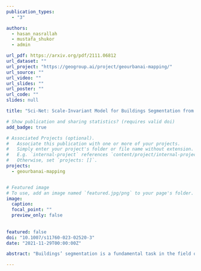 ```yaml
---
publication_types:
  - "3"

authors:
  - hasan_nasrallah
  - mustafa_shukor
  - admin

url_pdf: https://arxiv.org/pdf/2111.06812
url_dataset: ""
url_project: "https://geogroup.ai/project/geourbanai-mapping/"
url_source: ""
url_video: ""
url_slides: ""
url_poster: ""
url_code: ""
slides: null

title: "Sci-Net: Scale-Invariant Model for Buildings Segmentation from Aerial Imagery"

# Show publication and sharing statistics? (requires valid doi)
add_badge: true

# Associated Projects (optional).
#   Associate this publication with one or more of your projects.
#   Simply enter your project's folder or file name without extension.
#   E.g. `internal-project` references `content/project/internal-project/index.md`.
#   Otherwise, set `projects: []`.
projects:
  - geourbanai-mapping


# Featured image
# To use, add an image named `featured.jpg/png` to your page's folder. 
image:
  caption:
  focal_point: ""
  preview_only: false
  
  
featured: false
doi: "10.1007/s11760-023-02520-3"
date: "2021-11-29T00:00:00Z"

abstract: "Buildings’ segmentation is a fundamental task in the field of earth observation and aerial imagery analysis. Most existing deep learning-based methods in the literature can be applied to a fixed or narrow-range spatial resolution imagery. In practical scenarios, users deal with a broad spectrum of image resolutions. Thus, a given aerial image often needs to be re-sampled to match the spatial resolution of the dataset used to train the deep learning model, which results in a degradation in segmentation performance. To overcome this challenge, we propose, in this manuscript, scale-invariant neural network (Sci-Net) architecture that segments buildings from wide-range spatial resolution aerial images. Specifically, our approach leverages UNet hierarchical representation and dense atrous spatial pyramid pooling to extract fine-grained multi-scale representations. Sci-Net significantly outperforms state-of-the-art models on the open cities AI and the multi-scale building datasets with a steady improvement margin across different spatial resolutions."

---
```

